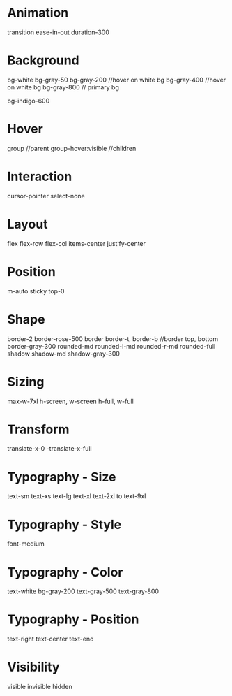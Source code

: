 # Animation

transition
ease-in-out
duration-300

# Background

bg-white
bg-gray-50
bg-gray-200 //hover on white bg
bg-gray-400 //hover on white bg
bg-gray-800 // primary bg

bg-indigo-600

# Hover

group //parent
group-hover:visible //children

# Interaction

cursor-pointer
select-none

# Layout

flex
flex-row
flex-col
items-center
justify-center

# Position

m-auto
sticky
top-0

# Shape

border-2 border-rose-500
border
border-t, border-b //border top, bottom
border-gray-300
rounded-md
rounded-l-md
rounded-r-md
rounded-full
shadow
shadow-md
shadow-gray-300

# Sizing

max-w-7xl
h-screen, w-screen
h-full, w-full

# Transform

translate-x-0
-translate-x-full

# Typography - Size

text-sm
text-xs
text-lg
text-xl
text-2xl to text-9xl

# Typography - Style

font-medium

# Typography - Color

text-white
bg-gray-200
text-gray-500
text-gray-800

# Typography - Position

text-right
text-center
text-end

# Visibility

visible
invisible
hidden
